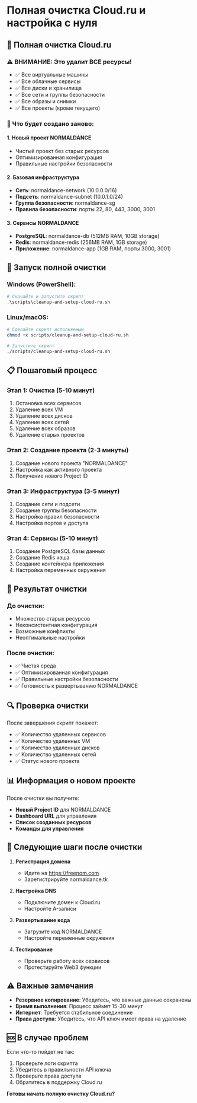 # Полная очистка Cloud.ru и настройка с нуля

## 🧹 Полная очистка Cloud.ru

### ⚠️ ВНИМАНИЕ: Это удалит ВСЕ ресурсы!
- ✅ Все виртуальные машины
- ✅ Все облачные сервисы
- ✅ Все диски и хранилища
- ✅ Все сети и группы безопасности
- ✅ Все образы и снимки
- ✅ Все проекты (кроме текущего)

### 🚀 Что будет создано заново:

#### 1. **Новый проект NORMALDANCE**
- Чистый проект без старых ресурсов
- Оптимизированная конфигурация
- Правильные настройки безопасности

#### 2. **Базовая инфраструктура**
- **Сеть**: normaldance-network (10.0.0.0/16)
- **Подсеть**: normaldance-subnet (10.0.1.0/24)
- **Группа безопасности**: normaldance-sg
- **Правила безопасности**: порты 22, 80, 443, 3000, 3001

#### 3. **Сервисы NORMALDANCE**
- **PostgreSQL**: normaldance-db (512MB RAM, 10GB storage)
- **Redis**: normaldance-redis (256MB RAM, 1GB storage)
- **Приложение**: normaldance-app (1GB RAM, порты 3000, 3001)

## 🔧 Запуск полной очистки

### Windows (PowerShell):
```powershell
# Скачайте и запустите скрипт
.\scripts\cleanup-and-setup-cloud-ru.sh
```

### Linux/macOS:
```bash
# Сделайте скрипт исполняемым
chmod +x scripts/cleanup-and-setup-cloud-ru.sh

# Запустите скрипт
./scripts/cleanup-and-setup-cloud-ru.sh
```

## 📋 Пошаговый процесс

### **Этап 1: Очистка (5-10 минут)**
1. Остановка всех сервисов
2. Удаление всех VM
3. Удаление всех дисков
4. Удаление всех сетей
5. Удаление всех образов
6. Удаление старых проектов

### **Этап 2: Создание проекта (2-3 минуты)**
1. Создание нового проекта "NORMALDANCE"
2. Настройка как активного проекта
3. Получение нового Project ID

### **Этап 3: Инфраструктура (3-5 минут)**
1. Создание сети и подсети
2. Создание группы безопасности
3. Настройка правил безопасности
4. Настройка портов и доступа

### **Этап 4: Сервисы (5-10 минут)**
1. Создание PostgreSQL базы данных
2. Создание Redis кэша
3. Создание контейнера приложения
4. Настройка переменных окружения

## 🎯 Результат очистки

### **До очистки:**
- Множество старых ресурсов
- Неконсистентная конфигурация
- Возможные конфликты
- Неоптимальные настройки

### **После очистки:**
- ✅ Чистая среда
- ✅ Оптимизированная конфигурация
- ✅ Правильные настройки безопасности
- ✅ Готовность к развертыванию NORMALDANCE

## 🔍 Проверка очистки

После завершения скрипт покажет:
- ✅ Количество удаленных сервисов
- ✅ Количество удаленных VM
- ✅ Количество удаленных дисков
- ✅ Количество удаленных сетей
- ✅ Статус нового проекта

## 📊 Информация о новом проекте

После очистки вы получите:
- **Новый Project ID** для NORMALDANCE
- **Dashboard URL** для управления
- **Список созданных ресурсов**
- **Команды для управления**

## 🚀 Следующие шаги после очистки

1. **Регистрация домена**
   - Идите на https://freenom.com
   - Зарегистрируйте normaldance.tk

2. **Настройка DNS**
   - Подключите домен к Cloud.ru
   - Настройте A-записи

3. **Развертывание кода**
   - Загрузите код NORMALDANCE
   - Настройте переменные окружения

4. **Тестирование**
   - Проверьте работу всех сервисов
   - Протестируйте Web3 функции

## ⚠️ Важные замечания

- **Резервное копирование**: Убедитесь, что важные данные сохранены
- **Время выполнения**: Процесс займет 15-30 минут
- **Интернет**: Требуется стабильное соединение
- **Права доступа**: Убедитесь, что API ключ имеет права на удаление

## 🆘 В случае проблем

Если что-то пойдет не так:
1. Проверьте логи скрипта
2. Убедитесь в правильности API ключа
3. Проверьте права доступа
4. Обратитесь в поддержку Cloud.ru

**Готовы начать полную очистку Cloud.ru?**

